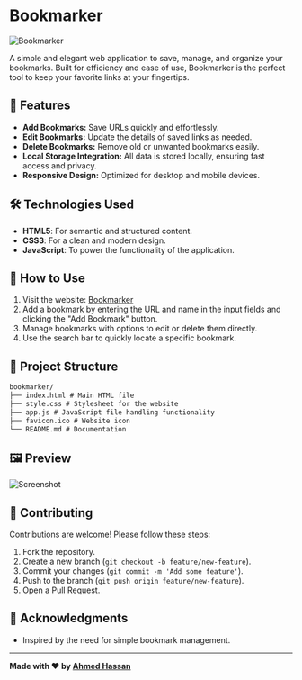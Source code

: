 # Bookmarker

![Bookmarker](https://xzegas.github.io/bookmarker/favicon.ico)

A simple and elegant web application to save, manage, and organize your bookmarks. Built for efficiency and ease of use, Bookmarker is the perfect tool to keep your favorite links at your fingertips.

## 🚀 Features

- **Add Bookmarks:** Save URLs quickly and effortlessly.
- **Edit Bookmarks:** Update the details of saved links as needed.
- **Delete Bookmarks:** Remove old or unwanted bookmarks easily.
- **Local Storage Integration:** All data is stored locally, ensuring fast access and privacy.
- **Responsive Design:** Optimized for desktop and mobile devices.

## 🛠️ Technologies Used

- **HTML5**: For semantic and structured content.
- **CSS3**: For a clean and modern design.
- **JavaScript**: To power the functionality of the application.

## 🎯 How to Use

1. Visit the website: [Bookmarker](https://xzegas.github.io/bookmarker/)
2. Add a bookmark by entering the URL and name in the input fields and clicking the "Add Bookmark" button.
3. Manage bookmarks with options to edit or delete them directly.
4. Use the search bar to quickly locate a specific bookmark.

## 📂 Project Structure

```md
bookmarker/
├── index.html # Main HTML file
├── style.css # Stylesheet for the website
├── app.js # JavaScript file handling functionality
├── favicon.ico # Website icon
└── README.md # Documentation
```

## 🖼️ Preview

![Screenshot](https://xzegas.github.io/bookmarker/screenshots/demoScreenshot.png)

## 🤝 Contributing

Contributions are welcome! Please follow these steps:

1. Fork the repository.
2. Create a new branch (`git checkout -b feature/new-feature`).
3. Commit your changes (`git commit -m 'Add some feature'`).
4. Push to the branch (`git push origin feature/new-feature`).
5. Open a Pull Request.

## 🌟 Acknowledgments

- Inspired by the need for simple bookmark management.

---

**Made with ❤️ by [Ahmed Hassan](https://github.com/xZegAs/)**
